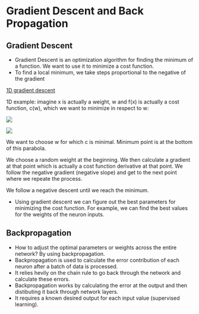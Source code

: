 # Gradient Descent and Back Propagation

## Gradient Descent

* Gradient Descent is an optimization algorithm for finding the minimum of a function. We want to use it to minimize a cost function.
* To find a local minimum, we take steps proportional to the negative of the gradient

[1D gradient descent](https://www.quora.com/In-AI-how-would-1D-gradient-descent-look-like)

1D example: imagine x is actually a weight, w and f(x) is actually a cost function, c(w), which we want to minimize in respect to w:

![](http://fri.oden.utexas.edu/fri/Labs_2020/lab2/gradient_descent.png)

![](https://explained.ai/gradient-boosting/images/1d-vectors.png)

We want to choose w for which c is minimal. Minimum point is at the bottom of this parabola.

We choose a random weight at the beginning.
We then calculate a gradient at that point which is actually a cost function derivative at that point. We follow the negative gradient (negative slope) and get to the next point where we repeate the process.

We follow a negative descent until we reach the minimum.

* Using gradient descent we can figure out the best parameters for minimizing the cost function. For example, we can find the best values for the weights of the neuron inputs.


## Backpropagation

* How to adjust the optimal parameters or weights across the entire network? By using backpropagation.
* Backpropagation is used to calculate the error contribution of each neuron after a batch of data is processed.
* It relies hevily on the chain rule to go back through the network and calculate these errors.
* Backpropagation works by calculating the error at the output and then distibuting it back through network layers.
* It requires a known desired output for each input value (supervised learning).



